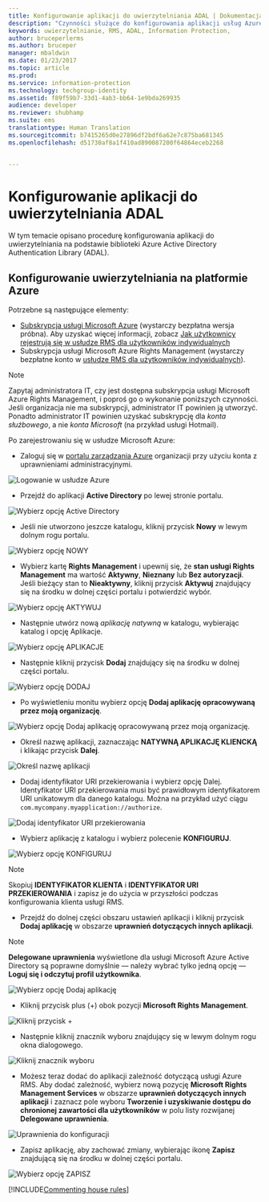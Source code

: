 ```yaml
---
title: Konfigurowanie aplikacji do uwierzytelniania ADAL | Dokumentacja firmy Microsoft
description: "Czynności służące do konfigurowania aplikacji usług Azure Information Protection na potrzeby uwierzytelniania na podstawie biblioteki Azure ADAL"
keywords: uwierzytelnianie, RMS, ADAL, Information Protection,
author: bruceperlerms
ms.author: bruceper
manager: mbaldwin
ms.date: 01/23/2017
ms.topic: article
ms.prod: 
ms.service: information-protection
ms.technology: techgroup-identity
ms.assetid: f89f59b7-33d1-4ab3-bb64-1e9bda269935
audience: developer
ms.reviewer: shubhamp
ms.suite: ems
translationtype: Human Translation
ms.sourcegitcommit: b7415265d0e27896df2bdf6a62e7c875ba681345
ms.openlocfilehash: d51730af8a1f410ad890087200f64864eceb2268


---
```


# <a name="configure-your-app-for-adal-authentication"></a>Konfigurowanie aplikacji do uwierzytelniania ADAL

W tym temacie opisano procedurę konfigurowania aplikacji do uwierzytelniania na podstawie biblioteki Azure Active Directory Authentication Library (ADAL).

## <a name="azure-authentication-setup"></a>Konfigurowanie uwierzytelniania na platformie Azure

Potrzebne są następujące elementy:

- [Subskrypcja usługi Microsoft Azure](https://azure.microsoft.com/en-us/) (wystarczy bezpłatna wersja próbna). Aby uzyskać więcej informacji, zobacz [Jak użytkownicy rejestrują się w usłudze RMS dla użytkowników indywidualnych](../understand-explore/rms-for-individuals-user-sign-up.md)
- Subskrypcja usługi Microsoft Azure Rights Management (wystarczy bezpłatne konto w [usłudze RMS dla użytkowników indywidualnych](https://technet.microsoft.com/en-us/library/dn592127.aspx)).

> [!NOTE]
> Zapytaj administratora IT, czy jest dostępna subskrypcja usługi Microsoft Azure Rights Management, i poproś go o wykonanie poniższych czynności. Jeśli organizacja nie ma subskrypcji, administrator IT powinien ją utworzyć. Ponadto administrator IT powinien uzyskać subskrypcję dla *konta służbowego*, a nie *konta Microsoft* (na przykład usługi Hotmail).

Po zarejestrowaniu się w usłudze Microsoft Azure:

- Zaloguj się w [portalu zarządzania Azure](https://manage.windowsazure.com) organizacji przy użyciu konta z uprawnieniami administracyjnymi.

![Logowanie w usłudze Azure](../media/AzurePortalLogin.png)

- Przejdź do aplikacji **Active Directory** po lewej stronie portalu.

![Wybierz opcję Active Directory](../media/AzureADPick.png)

- Jeśli nie utworzono jeszcze katalogu, kliknij przycisk **Nowy** w lewym dolnym rogu portalu.

![Wybierz opcję NOWY](../media/AzureNewBtn.png)

- Wybierz kartę **Rights Management** i upewnij się, że **stan usługi Rights Management** ma wartość **Aktywny**, **Nieznany** lub **Bez autoryzacji**. Jeśli bieżący stan to **Nieaktywny**, kliknij przycisk **Aktywuj** znajdujący się na środku w dolnej części portalu i potwierdzić wybór.

![Wybierz opcję AKTYWUJ](../media/RMTab.png)

- Następnie utwórz nową *aplikację natywną* w katalogu, wybierając katalog i opcję Aplikacje.

![Wybierz opcję APLIKACJE](../media/CreateNativeApp.png)

- Następnie kliknij przycisk **Dodaj** znajdujący się na środku w dolnej części portalu.

![Wybierz opcję DODAJ](../media/AddAppBtn.png)

- Po wyświetleniu monitu wybierz opcję **Dodaj aplikację opracowywaną przez moją organizację**.

![Wybierz opcję Dodaj aplikację opracowywaną przez moją organizację.](../media/AddAnAppPick.png)

- Określ nazwę aplikacji, zaznaczając **NATYWNĄ APLIKACJĘ KLIENCKĄ** i klikając przycisk **Dalej**.

![Określ nazwę aplikacji](../media/TellUsInput.png)

- Dodaj identyfikator URI przekierowania i wybierz opcję Dalej.
  Identyfikator URI przekierowania musi być prawidłowym identyfikatorem URI unikatowym dla danego katalogu. Można na przykład użyć ciągu `com.mycompany.myapplication://authorize`.

![Dodaj identyfikator URI przekierowania](../media/RedirectURI.png)

- Wybierz aplikację z katalogu i wybierz polecenie **KONFIGURUJ**.

![Wybierz opcję KONFIGURUJ](../media/ConfigYourApp.png)

>[!NOTE]
> Skopiuj **IDENTYFIKATOR KLIENTA** i **IDENTYFIKATOR URI PRZEKIEROWANIA** i zapisz je do użycia w przyszłości podczas konfigurowania klienta usługi RMS.

- Przejdź do dolnej części obszaru ustawień aplikacji i kliknij przycisk **Dodaj aplikację** w obszarze **uprawnień dotyczących innych aplikacji**.

>[!NOTE]
> **Delegowane uprawnienia** wyświetlone dla usługi Microsoft Azure Active Directory są poprawne domyślnie — należy wybrać tylko jedną opcję — **Loguj się i odczytuj profil użytkownika**.

![Wybierz opcję Dodaj aplikację](../media/PermissionsToOtherBtn.png)

- Kliknij przycisk plus (+) obok pozycji **Microsoft Rights Management**.

![Kliknij przycisk +](../media/ChoosePlusBtn.png)

- Następnie kliknij znacznik wyboru znajdujący się w lewym dolnym rogu okna dialogowego.

![Kliknij znacznik wyboru](../media/choosecheck01.png)

- Możesz teraz dodać do aplikacji zależność dotyczącą usługi Azure RMS. Aby dodać zależność, wybierz nową pozycję **Microsoft Rights Management Services** w obszarze **uprawnień dotyczących innych aplikacji** i zaznacz pole wyboru **Tworzenie i uzyskiwanie dostępu do chronionej zawartości dla użytkowników** w polu listy rozwijanej **Delegowane uprawnienia**.

![Uprawnienia do konfiguracji](../media/AddDependency.png)

- Zapisz aplikację, aby zachować zmiany, wybierając ikonę **Zapisz** znajdującą się na środku w dolnej części portalu.

![Wybierz opcję ZAPISZ](../media/SaveApplication.png)

[!INCLUDE[Commenting house rules](../includes/houserules.md)]


<!--HONumber=Jan17_HO4-->


